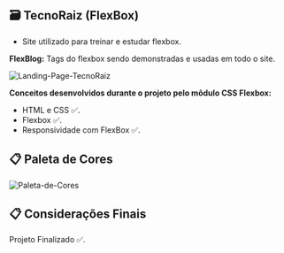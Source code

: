 ## **🗃️ TecnoRaiz (FlexBox)**

- Site utilizado para treinar e estudar flexbox.

**FlexBlog:** Tags do flexbox sendo demonstradas e usadas em todo o site.

![Landing-Page-TecnoRaiz](https://i.postimg.cc/xT1sbL4B/Captura-de-tela-2025-04-26-124111.png)

**Conceitos desenvolvidos durante o projeto pelo môdulo CSS Flexbox:**

- HTML e CSS ✅.
- Flexbox ✅.
- Responsividade com FlexBox ✅.

## **📋 Paleta de Cores**

![Paleta-de-Cores](https://i.postimg.cc/W3bBbzQv/Captura-de-tela-2025-04-26-124522.png)

## **📋 Considerações Finais**

Projeto Finalizado ✅.
